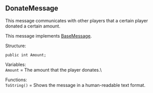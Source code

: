## DonateMessage

This message communicates with other players that a certain player donated a certain amount.

This message implements [BaseMessage](BaseMessage.md).

Structure:
```
public int Amount;
```
Variables:\
`Amount` = The amount that the player donates.\

Functions:\
`ToString()` = Shows the message in a human-readable text format.